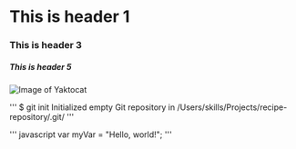 # This is header 1
### This is header 3
##### This is header 5

![Image of Yaktocat](https://octodex.github.com/images/yaktocat.png)

'''
$ git init
Initialized empty Git repository in /Users/skills/Projects/recipe-repository/.git/
'''

''' javascript
var myVar = "Hello, world!";
'''
